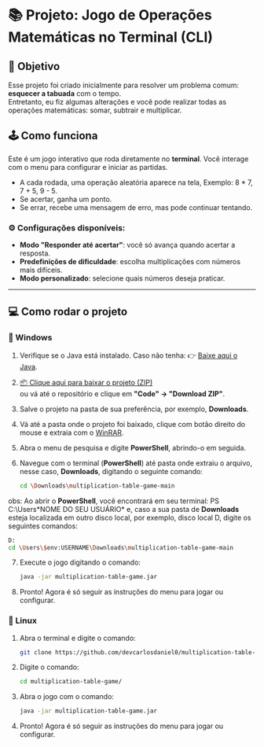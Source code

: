# 📚 Projeto: Jogo de Operações Matemáticas no Terminal (CLI)

## 🎯 Objetivo

Esse projeto foi criado inicialmente para resolver um problema comum: **esquecer a tabuada** com o tempo.  
Entretanto, eu fiz algumas alterações e você pode realizar todas as operações matemáticas: somar, subtrair e multiplicar.

## 🕹️ Como funciona

Este é um jogo interativo que roda diretamente no **terminal**. Você interage com o menu para configurar e iniciar as partidas.

- A cada rodada, uma operação aleatória aparece na tela, Exemplo: 8 * 7, 7 + 5, 9 - 5.
- Se acertar, ganha um ponto.
- Se errar, recebe uma mensagem de erro, mas pode continuar tentando.

### ⚙️ Configurações disponíveis:

- **Modo "Responder até acertar"**: você só avança quando acertar a resposta.
- **Predefinições de dificuldade**: escolha multiplicações com números mais difíceis.
- **Modo personalizado**: selecione quais números deseja praticar.

---

## 💻 Como rodar o projeto

### 🔵 Windows

1. Verifique se o Java está instalado. Caso não tenha:
   👉 [Baixe aqui o Java](https://www.java.com/pt-BR/download/?locale=pt_BR).

2. [📦 Clique aqui para baixar o projeto (ZIP)](https://github.com/devcarlosdaniel0/multiplication-table-game/archive/refs/heads/main.zip)  
   ou vá até o repositório e clique em **"Code" → "Download ZIP"**.

3. Salve o projeto na pasta de sua preferência, por exemplo, **Downloads**.

4. Vá até a pasta onde o projeto foi baixado, clique com botão direito do mouse e extraia com o [WinRAR](https://www.win-rar.com/predownload.html?&L=9).

5. Abra o menu de pesquisa e digite **PowerShell**, abrindo-o em seguida.
   
6. Navegue com o terminal (**PowerShell**) até pasta onde extraiu o arquivo, nesse caso, **Downloads**, digitando o seguinte comando:
   ```bash
   cd \Downloads\multiplication-table-game-main
   ```

obs: Ao abrir o **PowerShell**, você encontrará em seu terminal: PS C:\Users\*NOME DO SEU USUÁRIO* e, caso a sua pasta de **Downloads** esteja localizada em outro disco local, por exemplo, disco local D, digite os seguintes comandos: 
   ```bash
   D:
   cd \Users\$env:USERNAME\Downloads\multiplication-table-game-main
   ```

7. Execute o jogo digitando o comando:
   ```bash
   java -jar multiplication-table-game.jar
   ```

8. Pronto! Agora é só seguir as instruções do menu para jogar ou configurar.

### 🐧 Linux

1. Abra o terminal e digite o comando:
   ```bash
   git clone https://github.com/devcarlosdaniel0/multiplication-table-game.git
   ```

2. Digite o comando:
   ```bash
   cd multiplication-table-game/
   ```

3. Abra o jogo com o comando:
   ```bash
   java -jar multiplication-table-game.jar 
   ```

4. Pronto! Agora é só seguir as instruções do menu para jogar ou configurar.
